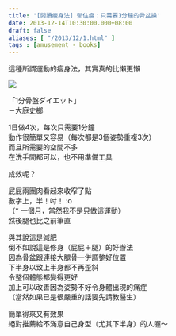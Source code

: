```yaml
---
title: '[閱讀瘦身法] 郁住瘦：只需要1分鐘的骨盆操'
date: 2013-12-14T10:30:00.000+08:00
draft: false
aliases: [ "/2013/12/1.html" ]
tags : [amusement - books]
---
```


這種所謂運動的瘦身法，其實真的比懶更懶  

[![](https://4.bp.blogspot.com/-ybbxyTVa2pA/XCdg03YXDpI/AAAAAAAACog/tL-QaEWBTFgAIw-iNy2Wt1hR-txKIUiwACLcBGAs/s640/16.jpg)](https://4.bp.blogspot.com/-ybbxyTVa2pA/XCdg03YXDpI/AAAAAAAACog/tL-QaEWBTFgAIw-iNy2Wt1hR-txKIUiwACLcBGAs/s1600/16.jpg)

「1分骨盤ダイエット」  
－大庭史榔  
  
1日做4次，每次只需要1分鐘  
動作很簡單又容易（每次都是3個姿勢重複3次）  
而且所需要的空間不多  
在洗手間都可以，也不用準備工具  
  
成效呢？  
  
屁屁兩團肉看起來收窄了點  
數字上，半！吋！ :o  
（\* 一個月，當然我不是只做這運動）  
然後腿也比之前筆直  
  
與其說這是減肥  
倒不如說這是修身（屁屁＋腿）的好辦法  
因為骨盆跟連接大腿骨一併調整好位置  
下半身以致上半身都不再歪斜  
令整個體態都變得更好  
加上可以改善因為姿勢不好令身體出現的痛症  
（當然如果已是很嚴重的話要先請教醫生）  
  
簡單得來又有效果  
絕對推薦給不滿意自己身型（尤其下半身）的人喔～